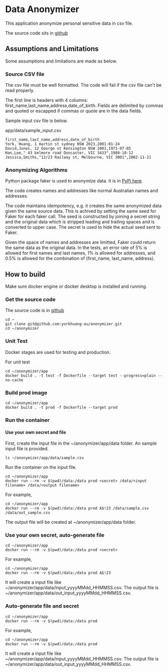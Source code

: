 # Data Anonymizer

This application anonymize personal sensitive data in csv file.

The source code sits in [github](https://github.com/yorkhuang-au/anonymizer)

## Assumptions and Limitations
Some assumptions and limitations are made as below.

### Source CSV file
The csv file must be well formatted. The code will fail if the csv file can't be read properly.

The first line is headers with 4 columns: first_name,last_name,address,date_of_birth.
Fields are delimited by commas and quoted or escapped if commas or quote are in the data fields.

Sample input csv file is below.

app/data/sample_input.csv
```
first_name,last_name,address,date_of_birth
York, Huang, 1 martin st sydney NSW 2023,2001-01-24
David,Jones, 12 George st Kensington NSW 2001,1971-07-05
Han,Lee," 43 belmore road Doncaster, VIC 3433",1980-10-12
Jessica,Smiths,"12/23 Railway st, Melbourne, VIC 3001",2002-11-21
```

### Anonymizing Algorithms
Python package faker is used to anonymize data. It is in [PyPi here](https://pypi.org/project/Faker/).

The code creates names and addresses like normal Australian names and addresses.

The code maintains idempotency, e.g. it creates the same anonymized data given the same source data. This is achived by setting the same seed for Faker for each faker call. The seed is constructed by joining a secret string and the original data which is stripped leading and trailing spaces and is converted to upper case. The secret is used to hide the actual seed sent to Faker.

Given the space of names and addresses are limitted, Faker could return the same data as the original data. In the tests, an error rate of 5% is allowed for first names and last names, 1% is allowed for addresses, and 0.5% is allowed for the combination of (first_name, last_name, address).


## How to build

Make sure docker engine or docker desktop is installed and running.

### Get the source code
The source code is in [github](https://github.com/yorkhuang-au/anonymizer)

```
cd ~
git clone git@github.com:yorkhuang-au/anonymizer.git
cd ~/anonymizer
```

### Unit Test
Docker stages are used for testing and production.

For unit test
```
cd ~/anonymizer/app
docker build . -t test -f Dockerfile --target test --progress=plain --no-cache
```

### Build prod image
```
cd ~/anonymizer/app
docker build . -t prod -f Dockerfile --target prod
```

### Run the container

#### Use your own secret and file
First, create the input file in the ~/anonymizer/app/data folder.
An sample input file is provided.

```
ls ~/anonymizer/app/data/sample.csv
```

Run the container on the input file.
```
cd ~/anonymizer/app
docker run --rm -v $(pwd)/data:/data prod <secret> /data/<input filename> /data/<output filename>
```

For example, 

```
cd ~/anonymizer/app
docker run --rm -v $(pwd)/data:/data prod A$!23 /data/sample.csv /data/out_sample.csv
```
The output file will be created at ~/anonymizer/app/data folder.

### Use your own secret, auto-generate file
```
cd ~/anonymizer/app
docker run --rm -v $(pwd)/data:/data prod <secret>
```

For example, 

```
cd ~/anonymizer/app
docker run --rm -v $(pwd)/data:/data prod A$!23
```

It will create a input file like ~/anonymizer/app/data/input_yyyyMMdd_HHMMSS.csv.
The output file is ~/anonymizer/app/data/out_input_yyyyMMdd_HHMMSS.csv.


### Auto-generate file and secret
```
cd ~/anonymizer/app
docker run --rm -v $(pwd)/data:/data prod
```

For example, 

```
cd ~/anonymizer/app
docker run --rm -v $(pwd)/data:/data prod
```

It will create a input file like ~/anonymizer/app/data/input_yyyyMMdd_HHMMSS.csv.
The output file is ~/anonymizer/app/data/out_input_yyyyMMdd_HHMMSS.csv.

